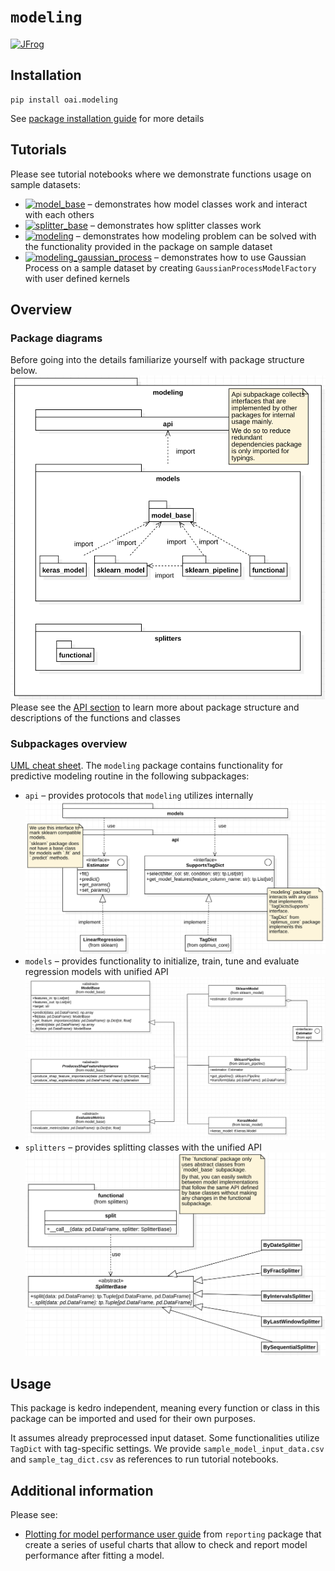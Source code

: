 # `modeling`
[![JFrog](https://img.shields.io/badge/JFrog-Artifact-darkgreen?style=for-the-badge)](https://mckinsey.jfrog.io/ui/packages/pypi:%2F%2Foai.modeling)

## Installation
```shell
pip install oai.modeling
```
See [package installation guide](../../../README.md) for more details

## Tutorials
Please see tutorial notebooks where we demonstrate functions usage on sample datasets:
+ [![model_base](https://img.shields.io/badge/TUTORIAL-ModelBase-orange?logo=Jupyter&style=flat)](notebooks/model_base.ipynb) – demonstrates how model classes work and interact with each others
+ [![splitter_base](https://img.shields.io/badge/TUTORIAL-SplitterBase-orange?logo=Jupyter&style=flat)](notebooks/splitter_base.ipynb) – demonstrates how splitter classes work 
+ [![modeling](https://img.shields.io/badge/TUTORIAL-modeling-orange?logo=Jupyter&style=flat)](notebooks/modeling.ipynb) – demonstrates how modeling problem can be solved with the functionality provided in the package on sample dataset
+ [![modeling_gaussian_process](https://img.shields.io/badge/TUTORIAL-modelingGP-orange?logo=Jupyter&style=flat)](notebooks/modeling_gaussian_process.ipynb) – demonstrates how to use Gaussian Process on a sample dataset by creating `GaussianProcessModelFactory` with user defined kernels

## Overview
### Package diagrams
Before going into the details familiarize yourself with package structure below.
![package diagram](./notebooks/_images/_modeling.png)
Please see the [API section](../../../../../docs/build/apidoc/modeling/modules.rst) to learn more about package structure and descriptions of the functions and classes

### Subpackages overview
[UML cheat sheet](http://uml-diagrams.org).
The `modeling` package contains functionality for predictive modeling routine in the following subpackages:
- `api` – provides protocols that `modeling` utilizes internally
![package diagram](./notebooks/_images/_api.png)
- `models` – provides functionality to initialize, train, tune and evaluate regression models with unified API
![model base diagram](./notebooks/_images/_ModelBase.png)
- `splitters` – provides splitting classes with the unified API
![splitter_diagram](./notebooks/_images/_SplitterBase.png)

## Usage
This package is kedro independent, meaning every function or class in this package can 
be imported and used for their own purposes.

It assumes already preprocessed input dataset. Some functionalities utilize `TagDict` with tag-specific settings. 
We provide `sample_model_input_data.csv` and `sample_tag_dict.csv` as references to run tutorial notebooks.

## Additional information
Please see:
* [Plotting for model performance user guide](../../../reporting/src/reporting/notebooks/charts/model_performance.ipynb) from `reporting` package that create a series of useful charts that allow to check and report model performance after fitting a model.
